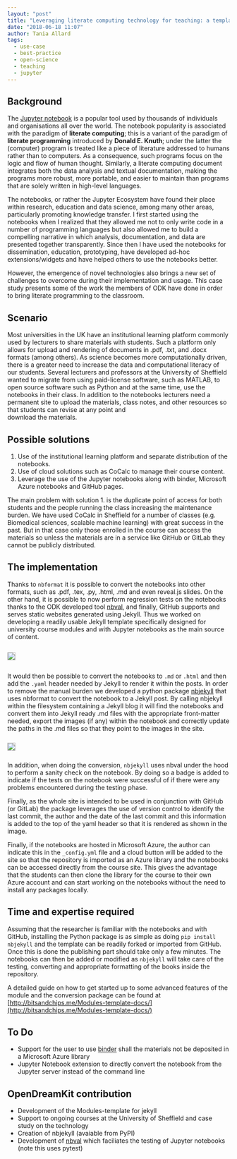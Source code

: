```yaml
---
layout: "post"
title: "Leveraging literate computing technology for teaching: a template web site for jupyter-based courses"
date: "2018-06-18 11:07"
author: Tania Allard
tags:
  - use-case
  - best-practice
  - open-science
  - teaching
  - jupyter
---
```


## Background
The [Jupyter notebook](http://jupyter.org/) is a popular tool used by thousands of individuals and organisations all over the world. The notebook popularity is associated
with the paradigm of **literate computing**; this is a variant of the paradigm of **literate programming** introduced by
**Donald E. Knuth**; under the latter the (computer) program is treated like
a piece of literature addressed to humans rather than to computers.
As a consequence, such programs focus on the logic and flow of human thought.
Similarly, a literate computing document integrates both the data analysis and textual documentation,
making the programs more robust, more portable, and easier to maintain than
programs that are solely written in high-level languages.

The notebooks, or rather the Jupyter Ecosystem have found their place within research,
education and data science, among many other areas, particularly promoting
knowledge transfer. I first started using the notebooks when I realized that they
allowed me not to only write code in a number of programming languages but also
allowed me to build a compelling narrative in which analysis, documentation, and data are
presented together transparently. Since then I have used the notebooks
for dissemination, education, prototyping, have developed ad-hoc extensions/widgets and
have helped others to use the notebooks better.

However, the emergence of novel technologies also brings a new set of challenges
to overcome during their implementation and usage. This case study presents
some of the work the members of ODK have done in order to bring literate programming to
the classroom.

## Scenario
Most universities in the UK have an institutional learning platform commonly used
by lecturers to share materials with students.
Such a platform only allows for upload and rendering of documents in .pdf, .txt,
and .docx formats (among others). As science becomes more computationally driven, there is a greater need to increase the data and computational literacy of
our students.
Several lecturers and professors at the University of Sheffield wanted to migrate
from using paid-license software, such as MATLAB, to open source software such as Python and at the same time, use the notebooks in their class.
In addition to the notebooks lecturers need a permanent site to upload the materials,
class notes, and other resources so that students can revise at any point and  
download the materials.

## Possible solutions
1. Use of the institutional learning platform and separate distribution of the notebooks.
2. Use of cloud solutions such as CoCalc to manage their course content.
3. Leverage the use of the Jupyter notebooks along with binder, Microsoft Azure notebooks and GitHub pages.

The main problem with solution 1. is the duplicate point of access for both students
and the people running the class increasing the maintenance burden.
We have used CoCalc in Sheffield for a number of classes (e.g. Biomedical sciences, scalable machine learning) with great success in the past. But in that case only those enrolled in the course can access the materials so unless the materials are in a service like GitHub or GitLab they cannot be publicly distributed.


## The implementation
Thanks to `nbformat` it is possible to convert the notebooks into other formats, such as .pdf, .tex, .py, .html, .md and even reveal.js slides. On the other hand, it is possible to now perform regression tests on the notebooks thanks to the ODK developed tool [nbval](https://github.com/computationalmodelling/nbval), and finally, GitHub supports and serves static websites generated using Jekyll.
Thus we worked on developing a readily usable Jekyll template specifically designed for university course modules and with Jupyter notebooks as the main source of content.
<br> <br>
<img src="{{site.url}}{{site.baseurl}}/assets/Jekyll.PNG" style="margin:10px 0; border:1px solid #b5b5b5;">
<br><br>
It would then be possible to convert the notebooks to `.md` or `.html` and then add the `.yaml` header needed by Jekyll to render it within the posts. In order to remove the manual burden we developed a python package [nbjekyll](https://github.com/trallard/nbjekyll) that uses nbformat to convert the notebook to a Jekyll post.
By calling nbjekyll within the filesystem containing a Jekyll blog it will find the notebooks and convert them into Jekyll ready .md files with the appropriate front-matter needed, export the images (if any) within the notebook and correctly update the paths in the .md files so that they point to the images in the site.

<img src="{{site.url}}{{site.baseurl}}/assets/Jekyll-2.PNG" style="margin: 10px 0; border: 1px solid #b5b5b5;">
<br>

In addition, when doing the conversion, `nbjekyll` uses nbval under the hood to perform a sanity check on the notebook. By doing so a badge is added to indicate if the tests on the notebook were successful of if there were any problems encountered during the testing phase.

Finally, as the whole site is intended to be used in conjunction with GitHub (or GitLab) the package leverages the use of version control to identify the last commit, the author and the date of the last commit and this information is added to the top of the yaml header so that it is rendered as shown in the image.

Finally, if the notebooks are hosted in Microsoft Azure, the author can indicate this in the `_config.yml` file and a cloud button will be added to the site so that the repository is imported as an Azure library and the notebooks can be accessed directly from the course site. This gives the advantage that the students can then clone the library for the course to  their own Azure account and can start working on the notebooks without the need to install any packages locally.


## Time and expertise required
Assuming that the researcher is familiar with the notebooks and with GitHub, installing the Python package is as simple as doing `pip install nbjekyll` and the template can be readily forked or imported from GitHub. Once this is done the publishing part should take only a few minutes. The notebooks can then be added or modified as `nbjekyll` will take care of the testing, converting and appropriate formatting of the books inside the repository.

A detailed guide on how to get started up to some advanced features of the module and the conversion package can be found at [http://bitsandchips.me/Modules-template-docs/](http://bitsandchips.me/Modules-template-docs/)

## To Do
- Support for the user to use [binder](http://mybinder.org/) shall the materials not be deposited in a Microsoft Azure library
- Jupyter Notebook extension to directly convert the notebook from the Jupyter server instead of the command line


## OpenDreamKit contribution
- Development of the Modules-template for jekyll
- Support to ongoing courses at the University of Sheffield and case study on the technology
- Creation of nbjekyll (avaiable from PyPI)
- Development of [nbval](https://github.com/computationalmodelling/nbval) which faciliates the testing of Jupyter notebooks (note this uses pytest)

